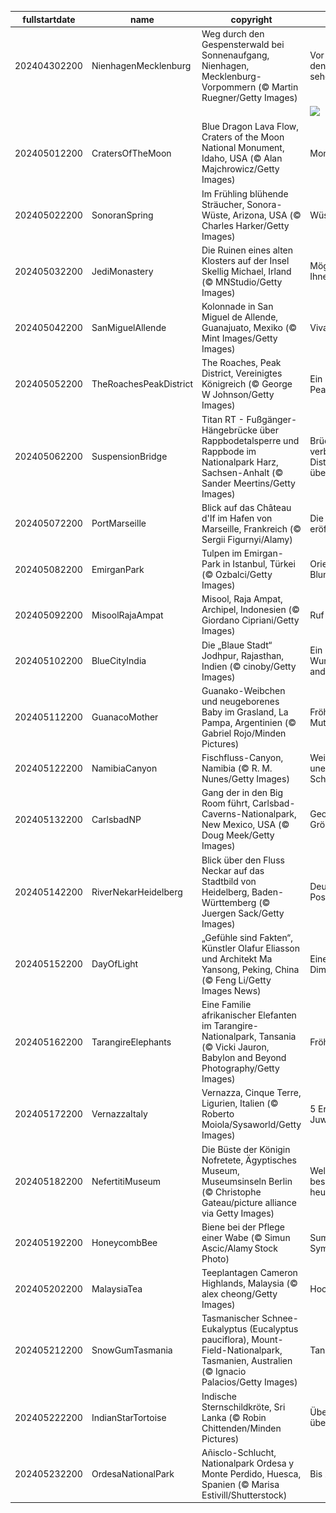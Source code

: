 |fullstartdate|name|copyright|title|image|
|--|--|--|--|--|
202404302200|NienhagenMecklenburg|Weg durch den Gespensterwald bei Sonnenaufgang, Nienhagen, Mecklenburg-Vorpommern (© Martin Ruegner/Getty Images)|Vor lauter Bäumen den Wald nicht sehen|![](/de-DE/2024/05/202404302200NienhagenMecklenburg.jpg)|
||||![](/de-DE/2024/05/.jpg)|
202405012200|CratersOfTheMoon|Blue Dragon Lava Flow, Craters of the Moon National Monument, Idaho, USA (© Alan Majchrowicz/Getty Images)|Mondlandschaften|![](/de-DE/2024/05/202405012200CratersOfTheMoon.jpg)|
202405022200|SonoranSpring|Im Frühling blühende Sträucher, Sonora-Wüste, Arizona, USA (© Charles Harker/Getty Images)|Wüstenblumen|![](/de-DE/2024/05/202405022200SonoranSpring.jpg)|
202405032200|JediMonastery|Die Ruinen eines alten Klosters auf der Insel Skellig Michael, Irland (© MNStudio/Getty Images)|Möge die Kraft mit Ihnen sein|![](/de-DE/2024/05/202405032200JediMonastery.jpg)|
202405042200|SanMiguelAllende|Kolonnade in San Miguel de Allende, Guanajuato, Mexiko (© Mint Images/Getty Images)|Viva México!|![](/de-DE/2024/05/202405042200SanMiguelAllende.jpg)|
202405052200|TheRoachesPeakDistrict|The Roaches, Peak District, Vereinigtes Königreich (© George W Johnson/Getty Images)|Ein Blick in den Peak District|![](/de-DE/2024/05/202405052200TheRoachesPeakDistrict.jpg)|
202405062200|SuspensionBridge|Titan RT - Fußgänger-Hängebrücke über Rappbodetalsperre und Rappbode im Nationalpark Harz, Sachsen-Anhalt (© Sander Meertins/Getty Images)|Brücken verbinden, Distanzen überwinden|![](/de-DE/2024/05/202405062200SuspensionBridge.jpg)|
202405072200|PortMarseille|Blick auf das Château d'If im Hafen von Marseille, Frankreich (© Sergii Figurnyi/Alamy)|Die Spiele sind eröffnet|![](/de-DE/2024/05/202405072200PortMarseille.jpg)|
202405082200|EmirganPark|Tulpen im Emirgan-Park in Istanbul, Türkei (© Ozbalci/Getty Images)|Orientalische Blumenteppiche|![](/de-DE/2024/05/202405082200EmirganPark.jpg)|
202405092200|MisoolRajaAmpat|Misool, Raja Ampat, Archipel, Indonesien (© Giordano Cipriani/Getty Images)|Ruf der Inseln|![](/de-DE/2024/05/202405092200MisoolRajaAmpat.jpg)|
202405102200|BlueCityIndia|Die „Blaue Stadt“ Jodhpur, Rajasthan, Indien (© cinoby/Getty Images)|Ein blaues Wunder der anderen Art|![](/de-DE/2024/05/202405102200BlueCityIndia.jpg)|
202405112200|GuanacoMother|Guanako-Weibchen und neugeborenes Baby im Grasland, La Pampa, Argentinien (© Gabriel Rojo/Minden Pictures)|Fröhlichen Muttertag!|![](/de-DE/2024/05/202405112200GuanacoMother.jpg)|
202405122200|NamibiaCanyon|Fischfluss-Canyon, Namibia (© R. M. Nunes/Getty Images)|Weite Himmel, unendliche Schluchten|![](/de-DE/2024/05/202405122200NamibiaCanyon.jpg)|
202405132200|CarlsbadNP|Gang der in den Big Room führt, Carlsbad-Caverns-Nationalpark, New Mexico, USA (© Doug Meek/Getty Images)|Geologische Größe|![](/de-DE/2024/05/202405132200CarlsbadNP.jpg)|
202405142200|RiverNekarHeidelberg|Blick über den Fluss Neckar auf das Stadtbild von Heidelberg, Baden-Württemberg (© Juergen Sack/Getty Images)|Deutsches Postkartenidyll|![](/de-DE/2024/05/202405142200RiverNekarHeidelberg.jpg)|
202405152200|DayOfLight|„Gefühle sind Fakten“, Künstler Olafur Eliasson und Architekt Ma Yansong, Peking, China (© Feng Li/Getty Images News)|Eine neue Dimension?|![](/de-DE/2024/05/202405152200DayOfLight.jpg)|
202405162200|TarangireElephants|Eine Familie afrikanischer Elefanten im Tarangire-Nationalpark, Tansania (© Vicki Jauron, Babylon and Beyond Photography/Getty Images)|Fröhliche Familie|![](/de-DE/2024/05/202405162200TarangireElephants.jpg)|
202405172200|VernazzaItaly|Vernazza, Cinque Terre, Ligurien, Italien (© Roberto Moiola/Sysaworld/Getty Images)|5 Erden, 5 Juwelen|![](/de-DE/2024/05/202405172200VernazzaItaly.jpg)|
202405182200|NefertitiMuseum|Die Büste der Königin Nofretete, Ägyptisches Museum, Museumsinseln Berlin (© Christophe Gateau/picture alliance via Getty Images)|Welches Museum besuchen Sie heute?|![](/de-DE/2024/05/202405182200NefertitiMuseum.jpg)|
202405192200|HoneycombBee|Biene bei der Pflege einer Wabe (© Simun Ascic/Alamy Stock Photo)|Summende Symmetrie|![](/de-DE/2024/05/202405192200HoneycombBee.jpg)|
202405202200|MalaysiaTea|Teeplantagen Cameron Highlands, Malaysia (© alex cheong/Getty Images)|Hoch die Tassen!|![](/de-DE/2024/05/202405202200MalaysiaTea.jpg)|
202405212200|SnowGumTasmania|Tasmanischer Schnee-Eukalyptus (Eucalyptus pauciflora), Mount-Field-Nationalpark, Tasmanien, Australien (© Ignacio Palacios/Getty Images)|Tanz der Bäume|![](/de-DE/2024/05/202405212200SnowGumTasmania.jpg)|
202405222200|IndianStarTortoise|Indische Sternschildkröte, Sri Lanka (© Robin Chittenden/Minden Pictures)|Überall ein Haus, überall zu Hause?|![](/de-DE/2024/05/202405222200IndianStarTortoise.jpg)|
202405232200|OrdesaNationalPark|Añisclo-Schlucht, Nationalpark Ordesa y Monte Perdido, Huesca, Spanien (© Marisa Estivill/Shutterstock)|Bis zur Spitze|![](/de-DE/2024/05/202405232200OrdesaNationalPark.jpg)|
